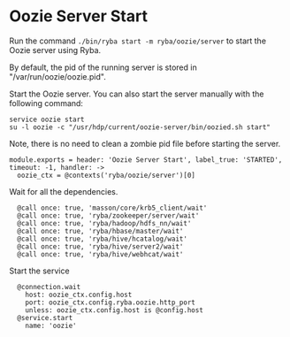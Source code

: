 
# Oozie Server Start

Run the command `./bin/ryba start -m ryba/oozie/server` to start the Oozie
server using Ryba.

By default, the pid of the running server is stored in
"/var/run/oozie/oozie.pid".

Start the Oozie server. You can also start the server manually with the
following command:

```
service oozie start
su -l oozie -c "/usr/hdp/current/oozie-server/bin/oozied.sh start"
```

Note, there is no need to clean a zombie pid file before starting the server.

    module.exports = header: 'Oozie Server Start', label_true: 'STARTED', timeout: -1, handler: ->
      oozie_ctx = @contexts('ryba/oozie/server')[0]

Wait for all the dependencies.

      @call once: true, 'masson/core/krb5_client/wait'
      @call once: true, 'ryba/zookeeper/server/wait'
      @call once: true, 'ryba/hadoop/hdfs_nn/wait'
      @call once: true, 'ryba/hbase/master/wait'
      @call once: true, 'ryba/hive/hcatalog/wait'
      @call once: true, 'ryba/hive/server2/wait'
      @call once: true, 'ryba/hive/webhcat/wait'

Start the service

      @connection.wait
        host: oozie_ctx.config.host
        port: oozie_ctx.config.ryba.oozie.http_port
        unless: oozie_ctx.config.host is @config.host
      @service.start
        name: 'oozie'
